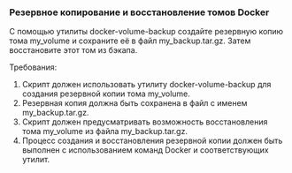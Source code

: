 
### Резервное копирование и восстановление томов Docker

С помощью утилиты docker-volume-backup создайте резервную копию тома my_volume и сохраните её в файл my_backup.tar.gz. Затем восстановите этот том из бэкапа.

Требования:
1. Скрипт должен использовать утилиту docker-volume-backup для создания резервной копии тома my_volume. 
2. Резервная копия должна быть сохранена в файл с именем my_backup.tar.gz. 
3. Скрипт должен предусматривать возможность восстановления тома my_volume из файла my_backup.tar.gz. 
4. Процесс создания и восстановления резервной копии должен быть выполнен с использованием команд Docker и соответствующих утилит.
